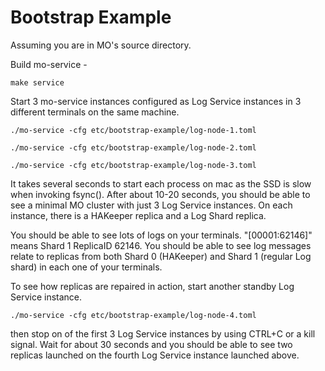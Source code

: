 # Bootstrap Example

Assuming you are in MO's source directory.

Build mo-service -
```
make service
```
Start 3 mo-service instances configured as Log Service instances in 3 different terminals on the same machine. 

```
./mo-service -cfg etc/bootstrap-example/log-node-1.toml
```
```
./mo-service -cfg etc/bootstrap-example/log-node-2.toml
```
```
./mo-service -cfg etc/bootstrap-example/log-node-3.toml
```

It takes several seconds to start each process on mac as the SSD is slow when invoking fsync(). After about 10-20 seconds, you should be able to see a minimal MO cluster with just 3 Log Service instances. On each instance, there is a HAKeeper replica and a Log Shard replica. 

You should be able to see lots of logs on your terminals. "[00001:62146]" means Shard 1 ReplicaID 62146. You should be able to see log messages relate to replicas from both Shard 0 (HAKeeper) and Shard 1 (regular Log shard) in each one of your terminals.

To see how replicas are repaired in action, start another standby Log Service instance. 

```
./mo-service -cfg etc/bootstrap-example/log-node-4.toml
```

then stop on of the first 3 Log Service instances by using CTRL+C or a kill signal. Wait for about 30 seconds and you should be able to see two replicas launched on the fourth Log Service instance launched above. 
